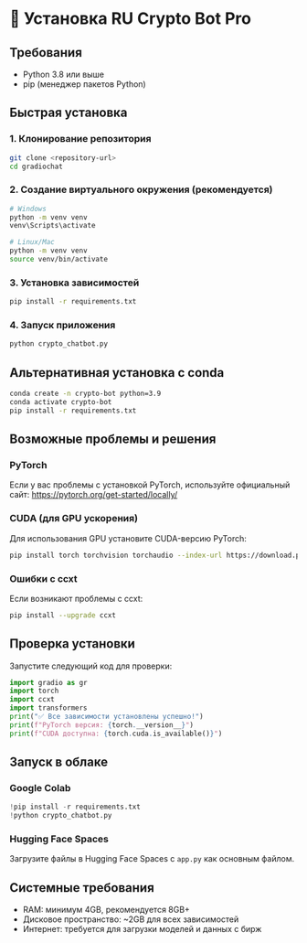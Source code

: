 # 🚀 Установка RU Crypto Bot Pro

## Требования
- Python 3.8 или выше
- pip (менеджер пакетов Python)

## Быстрая установка

### 1. Клонирование репозитория
```bash
git clone <repository-url>
cd gradiochat
```

### 2. Создание виртуального окружения (рекомендуется)
```bash
# Windows
python -m venv venv
venv\Scripts\activate

# Linux/Mac
python -m venv venv
source venv/bin/activate
```

### 3. Установка зависимостей
```bash
pip install -r requirements.txt
```

### 4. Запуск приложения
```bash
python crypto_chatbot.py
```

## Альтернативная установка с conda

```bash
conda create -n crypto-bot python=3.9
conda activate crypto-bot
pip install -r requirements.txt
```

## Возможные проблемы и решения

### PyTorch
Если у вас проблемы с установкой PyTorch, используйте официальный сайт:
https://pytorch.org/get-started/locally/

### CUDA (для GPU ускорения)
Для использования GPU установите CUDA-версию PyTorch:
```bash
pip install torch torchvision torchaudio --index-url https://download.pytorch.org/whl/cu118
```

### Ошибки с ccxt
Если возникают проблемы с ccxt:
```bash
pip install --upgrade ccxt
```

## Проверка установки

Запустите следующий код для проверки:
```python
import gradio as gr
import torch
import ccxt
import transformers
print("✅ Все зависимости установлены успешно!")
print(f"PyTorch версия: {torch.__version__}")
print(f"CUDA доступна: {torch.cuda.is_available()}")
```

## Запуск в облаке

### Google Colab
```python
!pip install -r requirements.txt
!python crypto_chatbot.py
```

### Hugging Face Spaces
Загрузите файлы в Hugging Face Spaces с `app.py` как основным файлом.

## Системные требования
- RAM: минимум 4GB, рекомендуется 8GB+
- Дисковое пространство: ~2GB для всех зависимостей
- Интернет: требуется для загрузки моделей и данных с бирж
